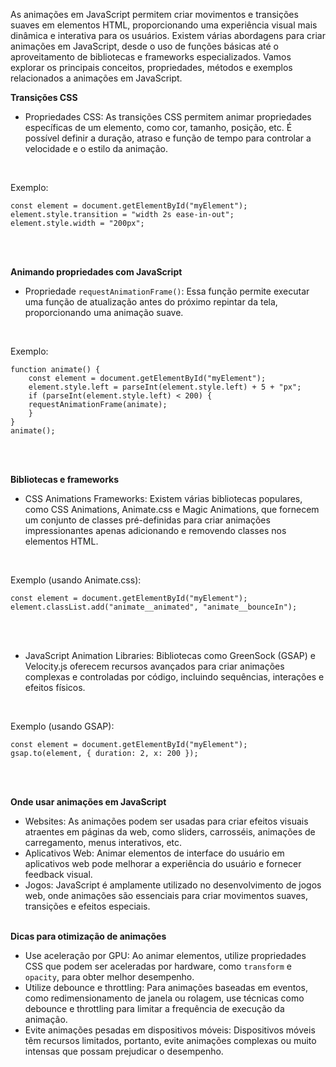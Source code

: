 As animações em JavaScript permitem criar movimentos e transições suaves em elementos HTML, proporcionando uma experiência visual mais dinâmica e interativa para os usuários. Existem várias abordagens para criar animações em JavaScript, desde o uso de funções básicas até o aproveitamento de bibliotecas e frameworks especializados. Vamos explorar os principais conceitos, propriedades, métodos e exemplos relacionados a animações em JavaScript.
<br>

**Transições CSS**
- Propriedades CSS: As transições CSS permitem animar propriedades específicas de um elemento, como cor, tamanho, posição, etc. É possível definir a duração, atraso e função de tempo para controlar a velocidade e o estilo da animação.
<br>

Exemplo:
```
const element = document.getElementById("myElement");
element.style.transition = "width 2s ease-in-out";
element.style.width = "200px";
```
<br><br>

**Animando propriedades com JavaScript**
- Propriedade `requestAnimationFrame()`: Essa função permite executar uma função de atualização antes do próximo repintar da tela, proporcionando uma animação suave.
<br>

Exemplo:
```
function animate() {
    const element = document.getElementById("myElement");
    element.style.left = parseInt(element.style.left) + 5 + "px";
    if (parseInt(element.style.left) < 200) {
    requestAnimationFrame(animate);
    }
}
animate();
```
<br><br>

**Bibliotecas e frameworks**
- CSS Animations Frameworks: Existem várias bibliotecas populares, como CSS Animations, Animate.css e Magic Animations, que fornecem um conjunto de classes pré-definidas para criar animações impressionantes apenas adicionando e removendo classes nos elementos HTML.
<br>

Exemplo (usando Animate.css):
```
const element = document.getElementById("myElement");
element.classList.add("animate__animated", "animate__bounceIn");
```
<br><br>

- JavaScript Animation Libraries: Bibliotecas como GreenSock (GSAP) e Velocity.js oferecem recursos avançados para criar animações complexas e controladas por código, incluindo sequências, interações e efeitos físicos.
<br>

Exemplo (usando GSAP):
```
const element = document.getElementById("myElement");
gsap.to(element, { duration: 2, x: 200 });
```
<br><br>

**Onde usar animações em JavaScript**
- Websites: As animações podem ser usadas para criar efeitos visuais atraentes em páginas da web, como sliders, carrosséis, animações de carregamento, menus interativos, etc.
- Aplicativos Web: Animar elementos de interface do usuário em aplicativos web pode melhorar a experiência do usuário e fornecer feedback visual.
- Jogos: JavaScript é amplamente utilizado no desenvolvimento de jogos web, onde animações são essenciais para criar movimentos suaves, transições e efeitos especiais.
<br><br>

**Dicas para otimização de animações**
- Use aceleração por GPU: Ao animar elementos, utilize propriedades CSS que podem ser aceleradas por hardware, como `transform` e `opacity`, para obter melhor desempenho.
- Utilize debounce e throttling: Para animações baseadas em eventos, como redimensionamento de janela ou rolagem, use técnicas como debounce e throttling para limitar a frequência de execução da animação.
- Evite animações pesadas em dispositivos móveis: Dispositivos móveis têm recursos limitados, portanto, evite animações complexas ou muito intensas que possam prejudicar o desempenho.
<br><br>

